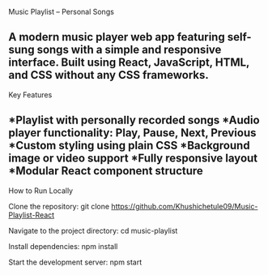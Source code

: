 Music Playlist – Personal Songs

A modern music player web app featuring self-sung songs with a simple and responsive interface. Built using React, JavaScript, HTML, and CSS without any CSS frameworks.
---

Key Features

*Playlist with personally recorded songs
*Audio player functionality: Play, Pause, Next, Previous
*Custom styling using plain CSS
*Background image or video support
*Fully responsive layout
*Modular React component structure
---

How to Run Locally

Clone the repository:
git clone https://github.com/Khushichetule09/Music-Playlist-React

Navigate to the project directory:
cd music-playlist

Install dependencies:
npm install

Start the development server:
npm start